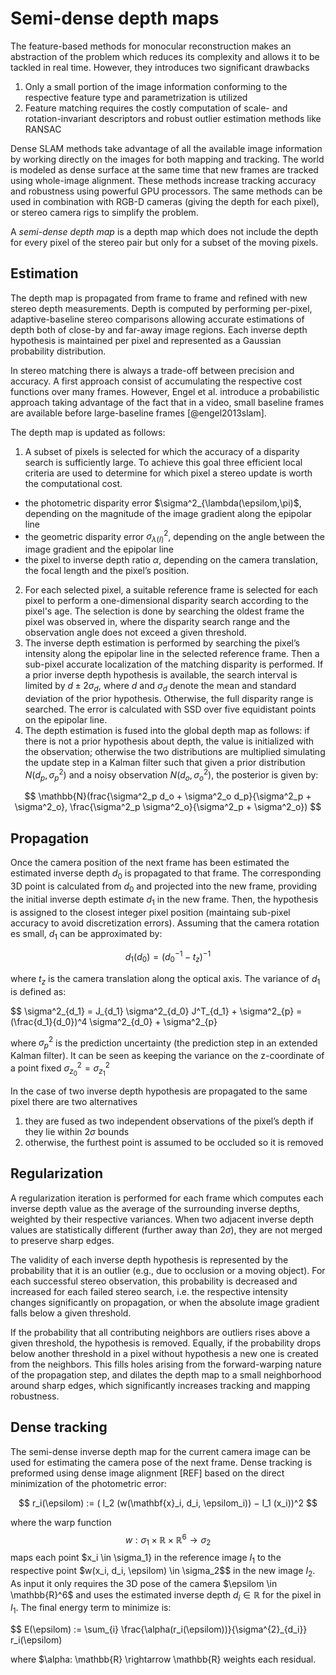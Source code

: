 # Semi-dense depth maps

The feature-based methods for monocular reconstruction makes an abstraction of the problem which reduces its complexity and allows it to be tackled in real time. However, they introduces two significant drawbacks

 1. Only a small portion of the image information conforming to the respective feature type and parametrization is utilized
 2. Feature matching requires the costly computation of scale- and rotation-invariant descriptors and robust outlier estimation methods like RANSAC

Dense SLAM methods take advantage of all the available image information by working directly on the images for both mapping and tracking. The world is modeled as dense surface at the same time that new frames are tracked using whole-image alignment. These methods increase tracking accuracy and robustness using powerful GPU processors. The same methods can be used in combination with RGB-D cameras (giving the depth for each pixel), or stereo camera rigs to simplify the problem.

A *semi-dense depth map* is a depth map which does not include the depth for every pixel of the stereo pair but only for a subset of the moving pixels.

## Estimation

The depth map is propagated from frame to frame and refined with new stereo depth measurements. Depth is computed by performing per-pixel, adaptive-baseline stereo comparisons allowing accurate estimations of depth both of close-by and far-away image regions. Each inverse depth hypothesis is maintained per pixel and represented as a Gaussian probability distribution.

In stereo matching there is always a trade-off between precision and accuracy. A first approach consist of accumulating the respective cost functions over many frames. However, Engel et al. introduce a probabilistic approach taking advantage of the fact that in a video, small baseline frames are available before large-baseline frames [@engel2013slam].

The depth map is updated as follows:

 1. A subset of pixels is selected for which the accuracy of a disparity search is sufficiently large. To achieve this goal three efficient local criteria are used to determine for which pixel a stereo update is worth the computational cost.

  * the photometric disparity error $\sigma^2_{\lambda(\epsilom,\pi)$, depending on the magnitude of the image gradient along the
 epipolar line
  * the geometric disparity error $\sigma^2_{\lambda(I)}$, depending on the angle between the image gradient and the epipolar line
  * the pixel to inverse depth ratio $\alpha$, depending on the camera translation, the focal length and the pixel’s position.

 2. For each selected pixel, a suitable reference frame is selected for each pixel to perform a one-dimensional disparity search according to the pixel's age. The selection is done by searching the oldest frame the pixel was observed in, where the disparity search range and the observation angle does not exceed a given threshold.
 3. The inverse depth estimation is performed by searching the pixel’s intensity along the epipolar line in the selected reference frame. Then a sub-pixel accurate localization of the matching disparity is performed. If a prior inverse depth hypothesis is available, the search interval is limited by $d ± 2 \sigma_d$, where $d$ and $\sigma_d$ denote the mean and standard deviation of the prior hypothesis. Otherwise, the full disparity range is searched. The error is calculated with SSD over five equidistant points on the epipolar line.
 4. The depth estimation is fused into the global depth map as follows: if there is not a prior hypothesis about depth, the value is initialized with the observation; otherwise the two distributions are multiplied simulating the update step in a Kalman filter such that given a prior distribution $N(d_p, \sigma_p^2)$ and a noisy observation $N(d_o, \sigma_o^2)$, the posterior is given by:

$$ \mathbb{N}(frac{\sigma^2_p d_o + \sigma^2_o d_p}{\sigma^2_p + \sigma^2_o}, \frac{\sigma^2_p \sigma^2_o}{\sigma^2_p + \sigma^2_o}) $$

## Propagation

Once the camera position of the next frame has been estimated the estimated inverse depth $d_0$ is propagated to that frame. The corresponding 3D point is calculated from $d_0$ and projected into the new frame, providing the initial inverse depth estimate $d_1$ in the new frame. Then, the hypothesis is assigned to the closest integer pixel position (maintaing sub-pixel accuracy to avoid discretization errors). Assuming that the camera rotation es small, $d_1$ can be approximated by:

$$ d_1(d_0) = (d_0^{−1} - t_z)^{-1}$$

where $t_z$ is the camera translation along the optical axis. The variance of $d_1$ is defined as:

$$ \sigma^2_{d_1} = J_{d_1} \sigma^2_{d_0} J^T_{d_1} + \sigma^2_{p} = (\frac{d_1}{d_0})^4 \sigma^2_{d_0} + \sigma^2_{p}

where $\sigma^2_{p}$ is the prediction uncertainty (the prediction step in an extended Kalman filter). It can be seen as keeping the variance on the z-coordinate of a point fixed $\sigma^2_{z_0} = \sigma^2_{z_1}$

In the case of two inverse depth hypothesis are propagated to the same pixel there are two alternatives
 1. they are fused as two independent observations of the pixel’s depth if they lie within $2\sigma$ bounds
 2. otherwise, the furthest point is assumed to be occluded so it is removed

## Regularization

A regularization iteration is performed for each frame which computes each inverse depth value as the average of the surrounding
inverse depths, weighted by their respective variances. When two adjacent inverse depth values are statistically different (further away than $2\sigma$), they are not merged to preserve sharp edges.

The validity of each inverse depth hypothesis is represented by the probability that it is an outlier (e.g., due to occlusion or a moving object). For each successful stereo observation, this probability is decreased and increased for each failed stereo search, i.e. the respective intensity changes significantly on propagation, or when the absolute image gradient falls below a given threshold.

If the probability that all contributing neighbors are outliers rises above a given threshold, the hypothesis is removed. Equally, if the probability drops below another threshold in a pixel without hypothesis a new one is created from the neighbors. This fills holes arising from the forward-warping nature of the propagation step, and dilates the depth map to a small neighborhood around sharp edges, which significantly increases tracking and mapping robustness.

## Dense tracking

The semi-dense inverse depth map for the current camera image can be used for estimating the camera pose of the next frame. Dense tracking is preformed using dense image alignment [REF] based on the direct minimization of the photometric error:

$$ r_i(\epsilom) := ( I_2 (w(\mathbf{x}_i, d_i, \epsilom_i)) − I_1 (x_i))^2 $$

where the warp function $$ w : \sigma_1 × \mathbb{R} × \mathbb{R}^6 → \sigma_2 $$ maps each point $x_i \in \sigma_1} in the reference image $I_1$ to the respective point $w(x_i, d_i, \epsilom) \in \sigma_2$$ in the new image $I_2$. As input it only requires the 3D pose of the camera $\epsilom \in \mathbb{R}^6$ and uses the estimated inverse depth $d_i \in \mathbb{R}$ for the pixel in $I_1$. The final energy term to minimize is:

$$ E(\epsilom) := \sum_{i} \frac{\alpha(r_i(\epsilom))}{\sigma^{2}_{d_i}} r_i(\epsilom)

where $\alpha: \mathbb{R} \rightarrow \mathbb{R} weights each residual.
